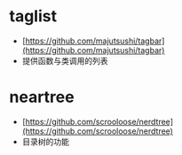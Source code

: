 # taglist
- [https://github.com/majutsushi/tagbar](https://github.com/majutsushi/tagbar)
- 提供函数与类调用的列表

# neartree
- [https://github.com/scrooloose/nerdtree](https://github.com/scrooloose/nerdtree)
- 目录树的功能
